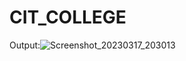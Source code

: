 # CIT_COLLEGE

Output:![Screenshot_20230317_203013](https://user-images.githubusercontent.com/109016215/225946165-8ae4e8cf-e24a-4768-afc6-e47e17598a9c.png)
